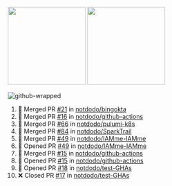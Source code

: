 <a href="https://github.com/notdodo"><img src="https://github-readme-stats.vercel.app/api?username=notdodo&count_private=true&theme=dark" height="180" /></a> <a href="https://github.com/notdodo"><img src="https://github-readme-stats.vercel.app/api/top-langs/?username=notdodo&langs_count=8&theme=dark&hide=tex,java,html,css&layout=compact" height="180" /></a>

![github-wrapped](https://github.com/notdodo/notdodo/assets/6991986/fb310ed4-7b6b-48dd-a447-4c85e6000edb)

<!--START_SECTION:activity-->
1. 🎉 Merged PR [#21](https://github.com/notdodo/bingokta/pull/21) in [notdodo/bingokta](https://github.com/notdodo/bingokta)
2. 🎉 Merged PR [#16](https://github.com/notdodo/github-actions/pull/16) in [notdodo/github-actions](https://github.com/notdodo/github-actions)
3. 🎉 Merged PR [#66](https://github.com/notdodo/pulumi-k8s/pull/66) in [notdodo/pulumi-k8s](https://github.com/notdodo/pulumi-k8s)
4. 🎉 Merged PR [#84](https://github.com/notdodo/SparkTrail/pull/84) in [notdodo/SparkTrail](https://github.com/notdodo/SparkTrail)
5. 🎉 Merged PR [#49](https://github.com/notdodo/IAMme-IAMme/pull/49) in [notdodo/IAMme-IAMme](https://github.com/notdodo/IAMme-IAMme)
6. 💪 Opened PR [#49](https://github.com/notdodo/IAMme-IAMme/pull/49) in [notdodo/IAMme-IAMme](https://github.com/notdodo/IAMme-IAMme)
7. 🎉 Merged PR [#15](https://github.com/notdodo/github-actions/pull/15) in [notdodo/github-actions](https://github.com/notdodo/github-actions)
8. 💪 Opened PR [#15](https://github.com/notdodo/github-actions/pull/15) in [notdodo/github-actions](https://github.com/notdodo/github-actions)
9. 💪 Opened PR [#18](https://github.com/notdodo/test-GHAs/pull/18) in [notdodo/test-GHAs](https://github.com/notdodo/test-GHAs)
10. ❌ Closed PR [#17](https://github.com/notdodo/test-GHAs/pull/17) in [notdodo/test-GHAs](https://github.com/notdodo/test-GHAs)
<!--END_SECTION:activity-->
